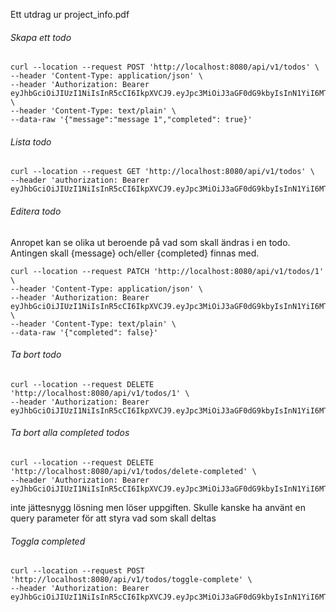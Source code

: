 Ett utdrag ur project_info.pdf

###### Skapa ett todo
```
curl --location --request POST 'http://localhost:8080/api/v1/todos' \
--header 'Content-Type: application/json' \
--header 'Authorization: Bearer eyJhbGciOiJIUzI1NiIsInR5cCI6IkpXVCJ9.eyJpc3MiOiJ3aGF0dG9kbyIsInN1YiI6MTAwLCJpYXQiOjE1ODc0NjQ0MDJ9.DJtkcZ656hMAYLCC7Ngxp4Edb9_YWwE1Q6n2_xw0_Zc' \
--header 'Content-Type: text/plain' \
--data-raw '{"message":"message 1","completed": true}'
```

###### Lista todo
```
curl --location --request GET 'http://localhost:8080/api/v1/todos' \
--header 'authorization: Bearer eyJhbGciOiJIUzI1NiIsInR5cCI6IkpXVCJ9.eyJpc3MiOiJ3aGF0dG9kbyIsInN1YiI6MTAwLCJpYXQiOjE1ODc0NjQ0MDJ9.DJtkcZ656hMAYLCC7Ngxp4Edb9_YWwE1Q6n2_xw0_Zc'
```
###### Editera todo
Anropet kan se olika ut beroende på vad som skall ändras i en todo. Antingen skall {message} och/eller {completed} finnas med.
```
curl --location --request PATCH 'http://localhost:8080/api/v1/todos/1' \
--header 'Content-Type: application/json' \
--header 'Authorization: Bearer eyJhbGciOiJIUzI1NiIsInR5cCI6IkpXVCJ9.eyJpc3MiOiJ3aGF0dG9kbyIsInN1YiI6MTAwLCJpYXQiOjE1ODc0NjQ0MDJ9.DJtkcZ656hMAYLCC7Ngxp4Edb9_YWwE1Q6n2_xw0_Zc' \
--header 'Content-Type: text/plain' \
--data-raw '{"completed": false}'
```
###### Ta bort  todo
```
curl --location --request DELETE 'http://localhost:8080/api/v1/todos/1' \
--header 'Authorization: Bearer eyJhbGciOiJIUzI1NiIsInR5cCI6IkpXVCJ9.eyJpc3MiOiJ3aGF0dG9kbyIsInN1YiI6MTAwLCJpYXQiOjE1ODc0NjQ0MDJ9.DJtkcZ656hMAYLCC7Ngxp4Edb9_YWwE1Q6n2_xw0_Zc'
```
###### Ta bort  alla completed todos
```
curl --location --request DELETE 'http://localhost:8080/api/v1/todos/delete-completed' \
--header 'Authorization: Bearer eyJhbGciOiJIUzI1NiIsInR5cCI6IkpXVCJ9.eyJpc3MiOiJ3aGF0dG9kbyIsInN1YiI6MTAwLCJpYXQiOjE1ODc0NjQ0MDJ9.DJtkcZ656hMAYLCC7Ngxp4Edb9_YWwE1Q6n2_xw0_Zc'
```
inte jättesnygg lösning men löser uppgiften. Skulle kanske ha använt en query parameter för att styra vad som skall deltas
###### Toggla completed
```
curl --location --request POST 'http://localhost:8080/api/v1/todos/toggle-complete' \
--header 'Authorization: Bearer eyJhbGciOiJIUzI1NiIsInR5cCI6IkpXVCJ9.eyJpc3MiOiJ3aGF0dG9kbyIsInN1YiI6MTAwLCJpYXQiOjE1ODc0NjQ0MDJ9.DJtkcZ656hMAYLCC7Ngxp4Edb9_YWwE1Q6n2_xw0_Zc'
```
